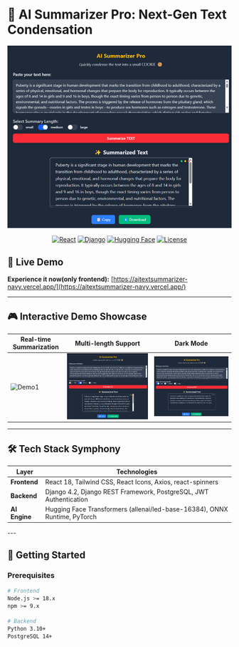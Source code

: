 # 🚀 AI Summarizer Pro: Next-Gen Text Condensation

<div align="center">
  <img src="demo/medium.png" width="800" alt="Project Demo">
  
  [![React](https://img.shields.io/badge/React-19.2.0-%2361DAFB?logo=react)](https://reactjs.org/)
  [![Django](https://img.shields.io/badge/Django-5.2-%23092E20?logo=django)](https://www.djangoproject.com/)
  [![Hugging Face](https://img.shields.io/badge/Hugging%20Face-Transformers-orange?logo=huggingface)](https://huggingface.co/)
  [![License](https://img.shields.io/badge/License-MIT-blue.svg)](https://opensource.org/licenses/MIT)

</div>

## 🌟 Live Demo
**Experience it now(only frontend):** [https://aitextsummarizer-navy.vercel.app/](https://aitextsummarizer-navy.vercel.app/)  


---

## 🎮 Interactive Demo Showcase

| Real-time Summarization | Multi-length Support | Dark Mode |
|-------------------------|----------------------|-----------|
| ![Demo1](https://media.giphy.com/media/v1.Y2lkPTc5MGI3NjExY3Z6N3VxN3J3M3V3Z2x0MWF3dTh4dGc5b2h6a2h4NnZ5bGZ6dXJxZSZlcD12MV9pbnRlcm5hbF9naWZfYnlfaWQmY3Q9Zw/26tn33aiTi1jkl6H6/giphy.gif) |![Demo2](demo/medium.png)|![Demo3](demo/small.png)|

---

## 🛠️ Tech Stack Symphony

<div align="center">
  
| **Layer**       | **Technologies**                                                                 |
|-----------------|----------------------------------------------------------------------------------|
| **Frontend**    | React 18, Tailwind CSS, React Icons, Axios, react-spinners                        |
| **Backend**     | Django 4.2, Django REST Framework, PostgreSQL, JWT Authentication                |
| **AI Engine**   | Hugging Face Transformers (allenai/led-base-16384), ONNX Runtime, PyTorch  
</div>
---

## 🚀 Getting Started

### Prerequisites
```bash
# Frontend
Node.js >= 18.x
npm >= 9.x

# Backend
Python 3.10+
PostgreSQL 14+
